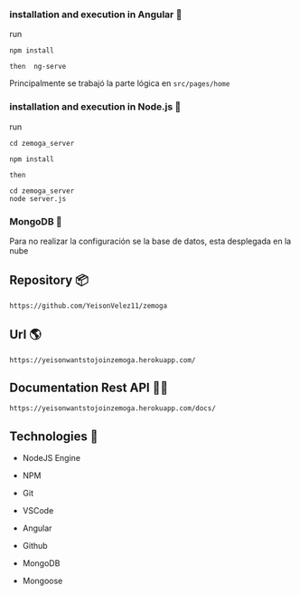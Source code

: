 ### installation and execution in Angular 🔧

run

    npm install 

    then  ng-serve

Principalmente se trabajó la parte lógica en `src/pages/home`

### installation and execution in Node.js 🔧

run

    cd zemoga_server

    npm install 

    then  

    cd zemoga_server
    node server.js

### MongoDB 🔧

Para no realizar la configuración se la base de datos, esta desplegada en la nube

## Repository  📦

    https://github.com/YeisonVelez11/zemoga

## Url  🌎 

    https://yeisonwantstojoinzemoga.herokuapp.com/

## Documentation Rest API 📃✅

    https://yeisonwantstojoinzemoga.herokuapp.com/docs/

## Technologies 🔨

- NodeJS Engine

- NPM

- Git

- VSCode

- Angular 

- Github

- MongoDB

- Mongoose
